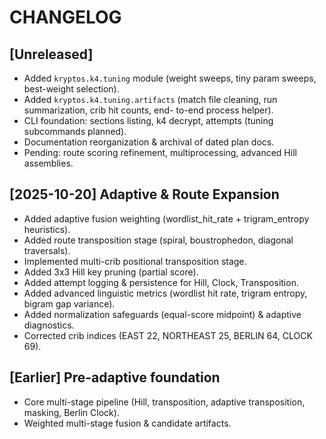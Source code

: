 # CHANGELOG

## [Unreleased]

- Added `kryptos.k4.tuning` module (weight sweeps, tiny param sweeps, best-weight selection).
- Added `kryptos.k4.tuning.artifacts` (match file cleaning, run summarization, crib hit counts, end-
to-end process helper).
- CLI foundation: sections listing, k4 decrypt, attempts (tuning subcommands planned).
- Documentation reorganization & archival of dated plan docs.
- Pending: route scoring refinement, multiprocessing, advanced Hill assemblies.

## [2025-10-20] Adaptive & Route Expansion

- Added adaptive fusion weighting (wordlist_hit_rate + trigram_entropy heuristics).
- Added route transposition stage (spiral, boustrophedon, diagonal traversals).
- Implemented multi-crib positional transposition stage.
- Added 3x3 Hill key pruning (partial score).
- Added attempt logging & persistence for Hill, Clock, Transposition.
- Added advanced linguistic metrics (wordlist hit rate, trigram entropy, bigram gap variance).
- Added normalization safeguards (equal-score midpoint) & adaptive diagnostics.
- Corrected crib indices (EAST 22, NORTHEAST 25, BERLIN 64, CLOCK 69).

## [Earlier] Pre-adaptive foundation

- Core multi-stage pipeline (Hill, transposition, adaptive transposition, masking, Berlin Clock).
- Weighted multi-stage fusion & candidate artifacts.
